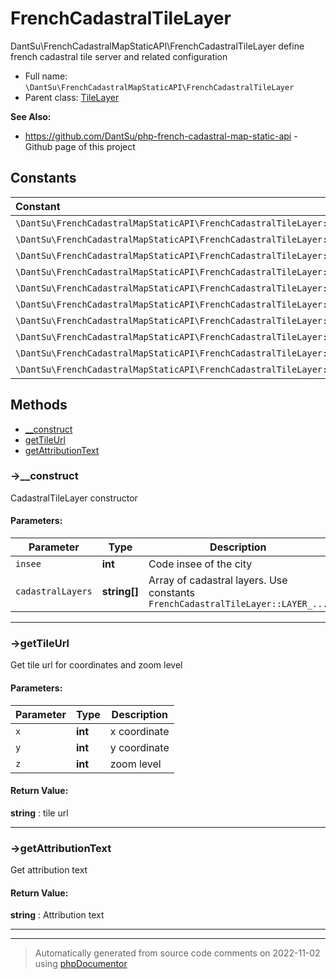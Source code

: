 
# FrenchCadastralTileLayer

DantSu\FrenchCadastralMapStaticAPI\FrenchCadastralTileLayer define french cadastral tile server and related configuration



* Full name: `\DantSu\FrenchCadastralMapStaticAPI\FrenchCadastralTileLayer`
* Parent class: [TileLayer](../../../classes.md)

**See Also:**

* https://github.com/DantSu/php-french-cadastral-map-static-api - Github page of this project



## Constants

| Constant | Value |
|:---      |:---   |
|`\DantSu\FrenchCadastralMapStaticAPI\FrenchCadastralTileLayer::LAYER_AMORCES_CAD`|&#039;AMORCES_CAD&#039;|
|`\DantSu\FrenchCadastralMapStaticAPI\FrenchCadastralTileLayer::LAYER_CADASTRAL_PARCEL`|&#039;CP.CadastralParcel&#039;|
|`\DantSu\FrenchCadastralMapStaticAPI\FrenchCadastralTileLayer::LAYER_SUBFISCAL`|&#039;SUBFISCAL&#039;|
|`\DantSu\FrenchCadastralMapStaticAPI\FrenchCadastralTileLayer::LAYER_CLOTURE`|&#039;CLOTURE&#039;|
|`\DantSu\FrenchCadastralMapStaticAPI\FrenchCadastralTileLayer::LAYER_DETAIL_TOPO`|&#039;DETAIL_TOPO&#039;|
|`\DantSu\FrenchCadastralMapStaticAPI\FrenchCadastralTileLayer::LAYER_HYDRO`|&#039;HYDRO&#039;|
|`\DantSu\FrenchCadastralMapStaticAPI\FrenchCadastralTileLayer::LAYER_BUILDING`|&#039;BU.Building&#039;|
|`\DantSu\FrenchCadastralMapStaticAPI\FrenchCadastralTileLayer::LAYER_BORNE_REPERE`|&#039;BORNE_REPERE&#039;|
|`\DantSu\FrenchCadastralMapStaticAPI\FrenchCadastralTileLayer::LAYER_VOIE_COMMUNICATION`|&#039;VOIE_COMMUNICATION&#039;|
|`\DantSu\FrenchCadastralMapStaticAPI\FrenchCadastralTileLayer::LAYER_LIEUDIT`|&#039;LIEUDIT&#039;|

## Methods

- [__construct](#-__construct) 
- [getTileUrl](#-gettileurl) 
- [getAttributionText](#-getattributiontext) 

### ->__construct

CadastralTileLayer constructor








#### Parameters:

| Parameter | Type | Description |
|-----------|------|-------------|
| `insee` | **int** | Code insee of the city |
| `cadastralLayers` | **string[]** | Array of cadastral layers. Use constants `FrenchCadastralTileLayer::LAYER_...` |




---
### ->getTileUrl

Get tile url for coordinates and zoom level








#### Parameters:

| Parameter | Type | Description |
|-----------|------|-------------|
| `x` | **int** | x coordinate |
| `y` | **int** | y coordinate |
| `z` | **int** | zoom level |


#### Return Value:

 **string** : tile url



---
### ->getAttributionText

Get attribution text









#### Return Value:

 **string** : Attribution text



---


---
> Automatically generated from source code comments on 2022-11-02 using [phpDocumentor](http://www.phpdoc.org/)
